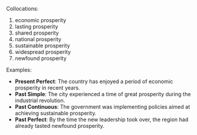 Collocations:
1. economic prosperity
2. lasting prosperity
3. shared prosperity
4. national prosperity
5. sustainable prosperity
6. widespread prosperity
7. newfound prosperity

Examples:
- **Present Perfect**: The country has enjoyed a period of economic prosperity in recent years.
- **Past Simple**: The city experienced a time of great prosperity during the industrial revolution.
- **Past Continuous**: The government was implementing policies aimed at achieving sustainable prosperity.
- **Past Perfect**: By the time the new leadership took over, the region had already tasted newfound prosperity.